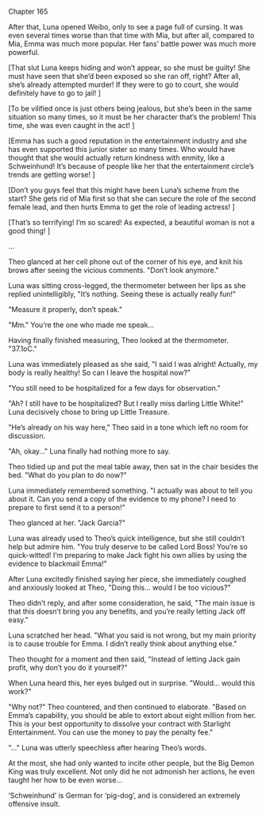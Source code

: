 Chapter 165

After that, Luna opened Weibo, only to see a page full of cursing. It was even several times worse than that time with Mia, but after all, compared to Mia, Emma was much more popular. Her fans’ battle power was much more powerful.


[That slut Luna keeps hiding and won’t appear, so she must be guilty! She must have seen that she’d been exposed so she ran off, right? After all, she’s already attempted murder! If they were to go to court, she would definitely have to go to jail! ]


[To be vilified once is just others being jealous, but she’s been in the same situation so many times, so it must be her character that’s the problem! This time, she was even caught in the act! ]


[Emma has such a good reputation in the entertainment industry and she has even supported this junior sister so many times. Who would have thought that she would actually return kindness with enmity, like a Schweinhund! It’s because of people like her that the entertainment circle’s trends are getting worse! ]


[Don’t you guys feel that this might have been Luna’s scheme from the start? She gets rid of Mia first so that she can secure the role of the second female lead, and then hurts Emma to get the role of leading actress! ]


[That’s so terrifying! I’m so scared! As expected, a beautiful woman is not a good thing! ]


…


Theo glanced at her cell phone out of the corner of his eye, and knit his brows after seeing the vicious comments. "Don’t look anymore."


Luna was sitting cross-legged, the thermometer between her lips as she replied unintelligibly, "It’s nothing. Seeing these is actually really fun!"


"Measure it properly, don’t speak."


"Mm." You’re the one who made me speak…


Having finally finished measuring, Theo looked at the thermometer. "37.1oC."


Luna was immediately pleased as she said, "I said I was alright! Actually, my body is really healthy! So can I leave the hospital now?"


"You still need to be hospitalized for a few days for observation."


"Ah? I still have to be hospitalized? But I really miss darling Little White!" Luna decisively chose to bring up Little Treasure.


"He’s already on his way here," Theo said in a tone which left no room for discussion.


"Ah, okay…" Luna finally had nothing more to say.


Theo tidied up and put the meal table away, then sat in the chair besides the bed. "What do you plan to do now?"


Luna immediately remembered something. "I actually was about to tell you about it. Can you send a copy of the evidence to my phone? I need to prepare to first send it to a person!"


Theo glanced at her. "Jack Garcia?"


Luna was already used to Theo’s quick intelligence, but she still couldn’t help but admire him. "You truly deserve to be called Lord Boss! You’re so quick-witted! I’m preparing to make Jack fight his own allies by using the evidence to blackmail Emma!"


After Luna excitedly finished saying her piece, she immediately coughed and anxiously looked at Theo, "Doing this… would I be too vicious?"


Theo didn’t reply, and after some consideration, he said, "The main issue is that this doesn’t bring you any benefits, and you’re really letting Jack off easy."


Luna scratched her head. "What you said is not wrong, but my main priority is to cause trouble for Emma. I didn’t really think about anything else."


Theo thought for a moment and then said, "Instead of letting Jack gain profit, why don’t you do it yourself?"


When Luna heard this, her eyes bulged out in surprise. "Would… would this work?"


"Why not?" Theo countered, and then continued to elaborate. "Based on Emma’s capability, you should be able to extort about eight million from her. This is your best opportunity to dissolve your contract with Starlight Entertainment. You can use the money to pay the penalty fee."


"…" Luna was utterly speechless after hearing Theo’s words.


At the most, she had only wanted to incite other people, but the Big Demon King was truly excellent. Not only did he not admonish her actions, he even taught her how to be even worse…


‘Schweinhund’ is German for ‘pig-dog’, and is considered an extremely offensive insult.

